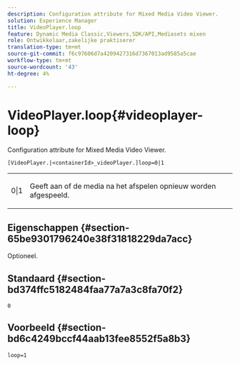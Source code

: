 ```yaml
---
description: Configuration attribute for Mixed Media Video Viewer.
solution: Experience Manager
title: VideoPlayer.loop
feature: Dynamic Media Classic,Viewers,SDK/API,Mediasets mixen
role: Ontwikkelaar,zakelijke praktiserer
translation-type: tm+mt
source-git-commit: f6c97606d7a4209427316d7367013ad9585a5cae
workflow-type: tm+mt
source-wordcount: '43'
ht-degree: 4%

---
```



# VideoPlayer.loop{#videoplayer-loop}

Configuration attribute for Mixed Media Video Viewer.

`[VideoPlayer.|<containerId>_videoPlayer.]loop=0|1`

<table id="table_2A4F898BBF88417DB0834B7F78637F5D"> 
 <tbody> 
  <tr> 
   <td colname="col1"> <p> <span class="codeph"> 0|1</span> </p> </td> 
   <td colname="col2"> <p>Geeft aan of de media na het afspelen opnieuw worden afgespeeld. </p> </td> 
  </tr> 
 </tbody> 
</table>

## Eigenschappen {#section-65be9301796240e38f31818229da7acc}

Optioneel.

## Standaard {#section-bd374ffc5182484faa77a7a3c8fa70f2}

`0`

## Voorbeeld {#section-bd6c4249bccf44aab13fee8552f5a8b3}

`loop=1`
